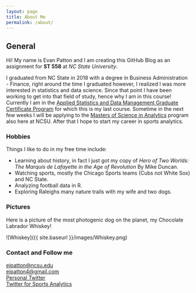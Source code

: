 ```yaml
---
layout: page
title: About Me
permalink: /about/
---
```

## General

Hi! My name is Evan Patton and I am creating this GitHub Blog as an assignment for **ST 558** at *NC State University*.

I graduated from NC State in 2018 with a degree in Business Administration - Finance, right around the time I graduated however, I realized I was more interested in statistics and data science. Since that point I have been working to get into that field of study, hence why I am in this course! 
Currently I am in the [Applied Statistics and Data Management Graduate Certificate Program](https://online-distance.ncsu.edu/program/graduate-certificate-in-applied-statistics-and-data-management/) for which this is my last course. Sometime in the next few weeks I will be applying to the [Masters of Science in Analytics](https://analytics.ncsu.edu/) program also here at NCSU. After that I hope to start my career in sports analytics.

### Hobbies

Things I like to do in my free time include:  
* Learning about history, in fact I just got my copy of *Hero of Two Worlds: The Marquis de Lafayette in the Age of Revolution* By Mike Duncan.  
* Watching sports, mostly the Chicago Sports teams (Cubs not White Sox) and NC State.
* Analyzing football data in R.
* Exploring Raleighs many nature trails with my wife and two dogs.

### Pictures

Here is a picture of the most photogenic dog on the planet, my Chocolate Labrador Whiskey!

![Whiskey]({{ site.baseurl }}/images/Whiskey.png)

### Contact and Follow me

[ejpatton@ncsu.edu](mailto:ejpatton@ncsu.edu)  
[ejpatton4@gmail.com](mailto:ejpatton4@gmail.com)  
[Personal Twitter](https://twitter.com/evanjpatton4)  
[Twitter for Sports Analytics](https://twitter.com/beaR_alytics)   
